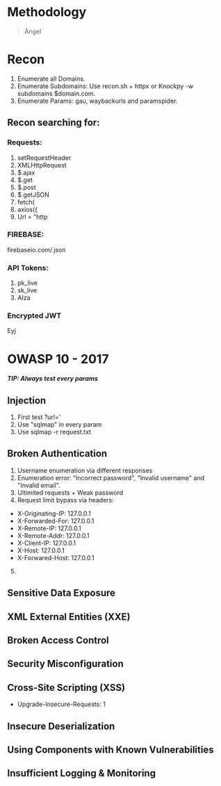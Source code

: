 # Methodology
> Ángel

# Recon
1) Enumerate all Domains.
2) Enumerate Subdomains: Use recon.sh + httpx or Knockpy -w subdomains $domain.com.
3) Enumerate Params: gau, waybackurls and paramspider. 

## Recon searching for:

### Requests:
1) setRequestHeader
2) XMLHttpRequest
3) $.ajax 
4) $.get 
5) $.post 
6) $.getJSON 
7) fetch( 
8) axios({ 
9) Url = "http

### FIREBASE:
firebaseio.com/.json

### API Tokens:
1) pk_live
2) sk_live
3) AIza

### Encrypted JWT
Eyj

# OWASP 10 - 2017
##### TIP: Always test every params

## Injection

1) First test ?url='
2) Use "sqlmap" in every param
3) Use sqlmap -r request.txt

## Broken Authentication

1) Username enumeration via different responses
2) Enumeration error: "Incorrect password", "Invalid username" and "Invalid email".
3) Ultimited requests + Weak password 
4) Request limit bypass via headers:
* X-Originating-IP: 127.0.0.1
* X-Forwarded-For: 127.0.0.1
* X-Remote-IP: 127.0.0.1
* X-Remote-Addr: 127.0.0.1
* X-Client-IP: 127.0.0.1
* X-Host: 127.0.0.1
* X-Forwared-Host: 127.0.0.1
5)

## Sensitive Data Exposure
## XML External Entities (XXE)
## Broken Access Control
## Security Misconfiguration
## Cross-Site Scripting (XSS)
* Upgrade-Insecure-Requests: 1
## Insecure Deserialization
## Using Components with Known Vulnerabilities
## Insufficient Logging & Monitoring
